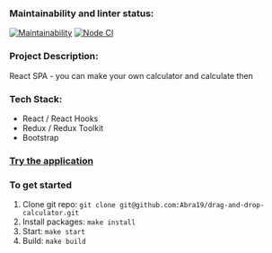 ### Maintainability and linter status:
[![Maintainability](https://api.codeclimate.com/v1/badges/3da557d8dbf82300bb8f/maintainability)](https://codeclimate.com/github/Abra19/drag-and-drop-calculator/maintainability)
[![Node CI](https://github.com/Abra19/drag-and-drop-calculator/actions/workflows/nodeci.yml/badge.svg)](https://github.com/Abra19/drag-and-drop-calculator/actions/workflows/nodeci.yml)

### Project Description:
React SPA - you can make your own calculator and calculate then

### Tech Stack:
* React / React Hooks
* Redux / Redux Toolkit
* Bootstrap

### [Try the application](https://drag-and-drop-calculator-delta.vercel.app)

### To get started

1. Clone git repo: `git clone git@github.com:Abra19/drag-and-drop-calculator.git`
2. Install packages: `make install`
3. Start: `make start`
4. Build: `make build`